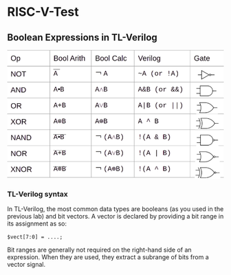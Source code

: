 # RISC-V-Test

## Boolean Expressions in TL-Verilog

![Boolean Expressions](image.png)

### TL-Verilog syntax 

In TL-Verilog, the most common data types are booleans (as you used in the previous lab) and bit vectors. A vector is declared by providing a bit range in its assignment as so:

``` 
$vect[7:0] = ....;

```

Bit ranges are generally not required on the right-hand side of an expression. When they are used, they extract a subrange of bits from a vector signal.


